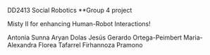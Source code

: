 DD2413 Social Robotics
**Group 4 project 

Misty II for enhancing Human-Robot Interactions!

Antonia Sunna
Aryan Dolas
Jesús Gerardo Ortega-Peimbert
Maria-Alexandra Florea
Tafarrel Firhannoza Pramono
